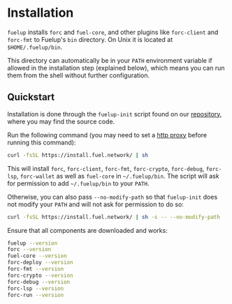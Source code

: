 # Installation

<!-- This section should explain what fuelup installs -->
<!-- fuelup:example:start -->
`fuelup` installs `forc` and `fuel-core`, and other plugins like
`forc-client` and `forc-fmt` to Fuelup's `bin` directory.
On Unix it is located at `$HOME/.fuelup/bin`.
<!-- fuelup:example:end -->

This directory can automatically be in your `PATH` environment variable if
allowed in the installation step (explained below), which means you can run them from the shell without further configuration.

## Quickstart

Installation is done through the `fuelup-init` script found on our [repository], where you may find the source code.

Run the following command (you may need to set a [http proxy](../basics.md#using-http-proxy) before running this command):

<!-- This section should have the default command to install fuelup -->
<!-- install:example:start -->
```sh
curl -fsSL https://install.fuel.network/ | sh
```
<!-- install:example:end -->

This will install `forc`, `forc-client`, `forc-fmt`, `forc-crypto`, `forc-debug`, `forc-lsp`, `forc-wallet` as well as `fuel-core` in `~/.fuelup/bin`. The script will ask for permission to add `~/.fuelup/bin` to your `PATH`.

Otherwise, you can also pass `--no-modify-path` so that `fuelup-init` does not modify your `PATH` and will not ask for permission to do so:

```sh
curl -fsSL https://install.fuel.network/ | sh -s -- --no-modify-path
```

Ensure that all components are downloaded and works:

```sh
fuelup --version
forc --version
fuel-core --version
forc-deploy --version
forc-fmt --version
forc-crypto --version
forc-debug --version
forc-lsp --version
forc-run --version
```

[repository]: https://github.com/FuelLabs/fuelup
